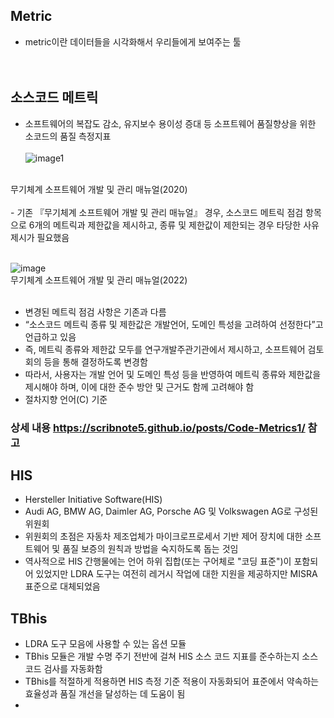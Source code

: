 ## Metric
- metric이란 데이터들을 시각화해서 우리들에게 보여주는 툴
  </br></br></br>


## 소스코드 메트릭
- 소프트웨어의 복잡도 감소, 유지보수 용이성 증대 등 소프트웨어 품질향상을 위한 소코드의 품질 측정지표 <br/> <br/>
![image1](https://github.com/2sahee/TIL/assets/119823052/a549629e-7f79-43a3-81ae-9d5da08cc10b)
</br>
무기체계 소프트웨어 개발 및 관리 매뉴얼(2020) <br/> <br/>
- 기존 『무기체계 소프트웨어 개발 및 관리 매뉴얼』 경우, 소스코드 메트릭 점검 항목으로 6개의 메트릭과 제한값을 제시하고, 종류 및 제한값이 제한되는 경우 타당한 사유 제시가 필요했음<br/><br/>

![image](https://github.com/2sahee/TIL/assets/119823052/4c27f980-305a-42e9-acb0-e3567edea6a4)
</br>
무기체계 소프트웨어 개발 및 관리 매뉴얼(2022)<br/><br/>
- 변경된 메트릭 점검 사항은 기존과 다름
- “소스코드 메트릭 종류 및 제한값은 개발언어, 도메인 특성을 고려하여 선정한다”고 언급하고 있음 
- 즉, 메트릭 종류와 제한값 모두를 연구개발주관기관에서 제시하고, 소프트웨어 검토회의 등을 통해 결정하도록 변경함
- 따라서, 사용자는 개발 언어 및 도메인 특성 등을 반영하여 메트릭 종류와 제한값을 제시해야 하며, 이에 대한 준수 방안 및 근거도 함께 고려해야 함
- 절차지향 언어(C) 기준

### 상세 내용 https://scribnote5.github.io/posts/Code-Metrics1/ 참고

## HIS
- Hersteller Initiative Software(HIS)
- Audi AG, BMW AG, Daimler AG, Porsche AG 및 Volkswagen AG로 구성된 위원회
- 위원회의 초점은 자동차 제조업체가 마이크로프로세서 기반 제어 장치에 대한 소프트웨어 및 품질 보증의 원칙과 방법을 숙지하도록 돕는 것임
- 역사적으로 HIS 간행물에는 언어 하위 집합(또는 구어체로 "코딩 표준")이 포함되어 있었지만 LDRA 도구는 여전히 레거시 작업에 대한 지원을 제공하지만 MISRA 표준으로 대체되었음

## TBhis 
- LDRA 도구 모음에 사용할 수 있는 옵션 모듈
- TBhis 모듈은 개발 수명 주기 전반에 걸쳐 HIS 소스 코드 지표를 준수하는지 소스 코드 검사를 자동화함
- TBhis를 적절하게 적용하면 HIS 측정 기준 적용이 자동화되어 표준에서 약속하는 효율성과 품질 개선을 달성하는 데 도움이 됨
- 
